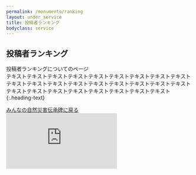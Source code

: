 ```yaml
---
permalink: /monumento/ranking
layout: under_service
title: 投稿者ランキング
bodyclass: service
---
```



## 投稿者ランキング
投稿者ランキングについてのページ<br>テキストテキストテキストテキストテキストテキストテキストテキストテキストテキストテキストテキストテキストテキストテキストテキストテキストテキストテキストテキストテキストテキストテキストテキストテキストテキスト
{:.heading-text}

<div class="back-to-top">
  <a href="{{'/monumento.html' | relative_url}}">みんなの自然災害伝承碑に戻る</a>
</div>

<div class="monumento-iframe">
  <iframe src="https://monumen.to/matomes/48" frameborder="0"></iframe>
</div>